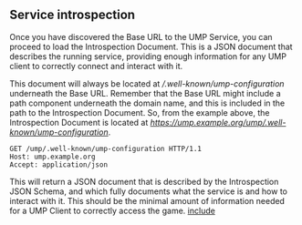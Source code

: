 ## Service introspection
Once you have discovered the Base URL to the UMP Service, you can proceed to load the Introspection Document. This is a JSON document that describes the running service, providing enough information for any UMP client to correctly connect and interact with it.

This document will always be located at */.well-known/ump-configuration* underneath the Base URL. Remember that the Base URL might include a path component underneath the domain name, and this is included in the path to the Introspection Document. So, from the example above, the Introspection Document is located at *https://ump.example.org/ump/.well-known/ump-configuration*.

```HTTP
GET /ump/.well-known/ump-configuration HTTP/1.1
Host: ump.example.org
Accept: application/json
```

This will return a JSON document that is described by the Introspection JSON Schema, and which fully documents what the service is and how to interact with it. This should be the minimal amount of information needed for a UMP Client to correctly access the game.
[include](introspection.json)
